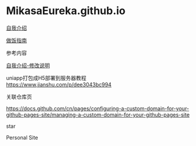 # MikasaEureka.github.io

[自我介绍](https://mikasaeureka.github.io/intro/)

[做饭指南](https://mikasaeureka.github.io/How2Cook-Home/)

参考内容

[自我介绍-修改说明](https://github.com/Jiaocz/Personal-page/wiki)

uniapp打包成H5部署到服务器教程 https://www.jianshu.com/p/dee3043bc994

关联仓库页

https://docs.github.com/cn/pages/configuring-a-custom-domain-for-your-github-pages-site/managing-a-custom-domain-for-your-github-pages-site

star

Personal Site
